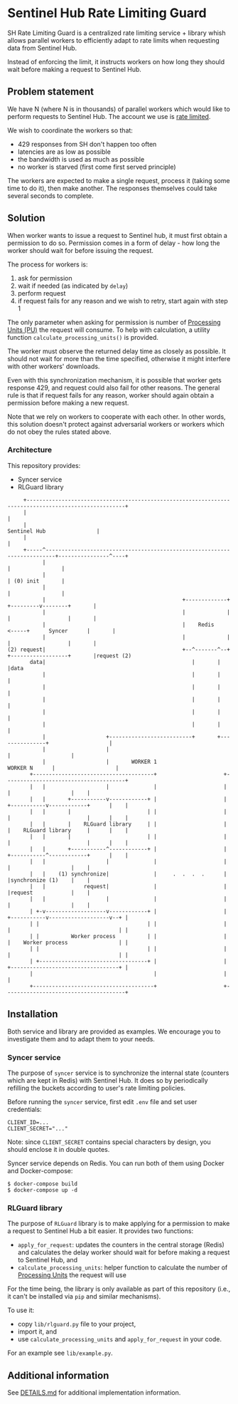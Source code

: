 # Sentinel Hub Rate Limiting Guard

SH Rate Limiting Guard is a centralized rate limiting service + library whish allows parallel workers to efficiently adapt to rate limits when requesting data from Sentinel Hub.

Instead of enforcing the limit, it instructs workers on how long they should wait before making a request to Sentinel Hub.

## Problem statement

We have N (where N is in thousands) of parallel workers which would like to perform requests to Sentinel Hub. The account we use is [rate limited](https://docs.sentinel-hub.com/api/latest/api/overview/rate-limiting/).

We wish to coordinate the workers so that:
- 429 responses from SH don't happen too often
- latencies are as low as possible
- the bandwidth is used as much as possible
- no worker is starved (first come first served principle)

The workers are expected to make a single request, process it (taking some time to do it), then make another. The responses themselves could take several seconds to complete.

## Solution

When worker wants to issue a request to Sentinel hub, it must first obtain a permission to do so. Permission comes in a form of delay - how long the worker should wait for before issuing the request.

The process for workers is:
1) ask for permission
2) wait if needed (as indicated by `delay`)
3) perform request
4) if request fails for any reason and we wish to retry, start again with step 1

The only parameter when asking for permission is number of [Processing Units (PU)](https://docs.sentinel-hub.com/api/latest/api/overview/processing-unit/) the request will consume. To help with calculation, a utility function `calculate_processing_units()` is provided.

The worker must observe the returned delay time as closely as possible. It should not wait for more than the time specified, otherwise it might interfere with other workers' downloads.

Even with this synchronization mechanism, it is possible that worker gets response 429, and request could also fail for other reasons. The general rule is that if request fails for any reason, worker should again obtain a permission before making a new request.

Note that we rely on workers to cooperate with each other. In other words, this solution doesn't protect against adversarial workers or workers which do not obey the rules stated above.

### Architecture

This repository provides:
- Syncer service
- RLGuard library

```
     +-----------------------------------------------------------------------------------------------------+
     |                                                                                                     |
     |                                                                         Sentinel Hub                |
     |                                                                                                     |
     +-----^-------------------------------------------------------------------------+----------------^----+
           |                                                                         |                |
           |                                                                         | (0) init       |
           |                                                                         |                |
           |                                           +-------------+     +---------v--------+       |
           |                                           |             |     |                  |       |
           |                                           |    Redis    <-----+      Syncer      |       |
           |                                           |             |     |                  |       |
(2) request|                                           +--^-------^--+     +------------------+       |request (2)
       data|                                              |       |                                   |data
           |                                              |       |                                   |
           |                                              |       |                                   |
           |                                              |       |                                   |
           |                                              |       |                                   |
           |                                              |       |                                   |
           |                   +--------------------------+       +---------------+                   |
           |                   |                                                  |                   |
           |                   |       WORKER 1                     WORKER N      |                   |
       +--------------------------------------+                     +--------------------------------------+
       |   |                   |              |                     |             |                   |    |
       |   |       +-----------v------------+ |                     | +-----------v------------+      |    |
       |   |       |                        | |                     | |                        |      |    |
       |   |       |    RLGuard library     | |                     | |    RLGuard library     |      |    |
       |   |       |                        | |                     | |                        |      |    |
       |   |       +-----------^------------+ |                     | +-----------^------------+      |    |
       |   |                   |              |                     |             |                   |    |
       |   |    (1) synchronize|              |     .  .  .  .      |             |synchronize (1)    |    |
       |   |            request|              |                     |             |request            |    |
       |   |                   |              |                     |             |                   |    |
       | +-v-------------------v------------+ |                     | +-----------v-------------------v--+ |
       | |                                  | |                     | |                                  | |
       | |          Worker process          | |                     | |    Worker process                | |
       | |                                  | |                     | |                                  | |
       | +----------------------------------+ |                     | +----------------------------------+ |
       |                                      |                     |                                      |
       +--------------------------------------+                     +--------------------------------------+
```


## Installation

Both service and library are provided as examples. We encourage you to investigate them and to adapt them to your needs.

### Syncer service

The purpose of `syncer` service is to synchronize the internal state (counters which are kept in Redis) with Sentinel Hub. It does so by periodically refilling the buckets according to user's rate limiting policies.

Before running the `syncer` service, first edit `.env` file and set user credentials:
```
CLIENT_ID=...
CLIENT_SECRET="..."
```

Note: since `CLIENT_SECRET` contains special characters by design, you should enclose it in double quotes.

Syncer service depends on Redis. You can run both of them using Docker and Docker-compose:
```
$ docker-compose build
$ docker-compose up -d
```

### RLGuard library

The purpose of `RLGuard` library is to make applying for a permission to make a request to Sentinel Hub a bit easier. It provides two functions:
- `apply_for_request`: updates the counters in the central storage (Redis) and calculates the delay worker should wait for before making a request to Sentinel Hub, and
- `calculate_processing_units`: helper function to calculate the number of [Processing Units](https://docs.sentinel-hub.com/api/latest/api/overview/processing-unit/) the request will use

For the time being, the library is only available as part of this repository (i.e., it can't be installed via `pip` and similar mechanisms).

To use it:
- copy `lib/rlguard.py` file to your project,
- import it, and
- use `calculate_processing_units` and `apply_for_request` in your code.

For an example see `lib/example.py`.

## Additional information

See [DETAILS.md](./DETAILS.md) for additional implementation information.

